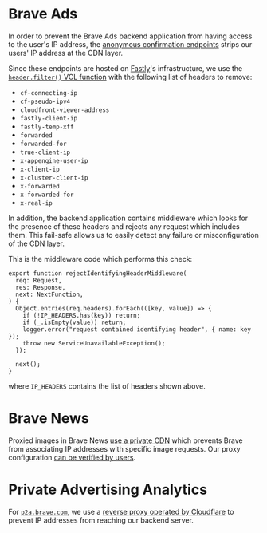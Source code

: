 # Brave Ads

In order to prevent the Brave Ads backend application from having access to
the user's IP address, the [anonymous confirmation endpoints](https://github.com/brave/brave-browser/wiki/Brave-Ads-Endpoint:-non-Brave-Rewards-users)
strips our users' IP address at the CDN layer.

Since these endpoints are hosted on [Fastly](https://www.fastly.com/)'s infrastructure, we use the
[`header.filter()` VCL
function](https://www.fastly.com/documentation/reference/vcl/functions/headers/header-filter/)
with the following list of headers to remove:

- `cf-connecting-ip`
- `cf-pseudo-ipv4`
- `cloudfront-viewer-address`
- `fastly-client-ip`
- `fastly-temp-xff`
- `forwarded`
- `forwarded-for`
- `true-client-ip`
- `x-appengine-user-ip`
- `x-client-ip`
- `x-cluster-client-ip`
- `x-forwarded`
- `x-forwarded-for`
- `x-real-ip`

In addition, the backend application contains middleware which looks for the
presence of these headers and rejects any request which includes them. This
fail-safe allows us to easily detect any failure or misconfiguration of the
CDN layer.

This is the middleware code which performs this check:
```
export function rejectIdentifyingHeaderMiddleware(
  req: Request,
  res: Response,
  next: NextFunction,
) {
  Object.entries(req.headers).forEach(([key, value]) => {
    if (!IP_HEADERS.has(key)) return;
    if (_.isEmpty(value)) return;
    logger.error("request contained identifying header", { name: key });
    throw new ServiceUnavailableException();
  });

  next();
}
```
where `IP_HEADERS` contains the list of headers shown above.

# Brave News

Proxied images in Brave News [use a private CDN](https://brave.com/blog/brave-private-cdn/) which prevents Brave from associating IP addresses with specific image requests. Our proxy configuration [can be verified by users](https://brave.com/blog/published-proxy-config/).

# Private Advertising Analytics

For [`p2a.brave.com`](https://github.com/brave/brave-browser/wiki/Randomized-Response-for-Private-Advertising-Analytics), we use a [reverse proxy operated by Cloudflare](https://developers.cloudflare.com/spectrum/) to prevent IP addresses from reaching our backend server.
